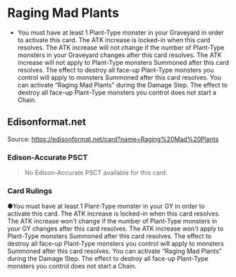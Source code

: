 # Raging Mad Plants

*   You must have at least 1 Plant-Type monster in your Graveyard in order to activate this card. The ATK increase is locked-in when this card resolves. The ATK increase will not change if the number of Plant-Type monsters in your Graveyard changes after this card resolves. The ATK increase will not apply to Plant-Type monsters Summoned after this card resolves. The effect to destroy all face-up Plant-Type monsters you control will apply to monsters Summoned after this card resolves. You can activate “Raging Mad Plants” during the Damage Step. The effect to destroy all face-up Plant-Type monsters you control does not start a Chain.

## Edisonformat.net

Source: https://edisonformat.net/card?name=Raging%20Mad%20Plants

### Edison-Accurate PSCT

> No Edison-Accurate PSCT available for this card.

### Card Rulings

●You must have at least 1 Plant-Type monster in your GY in order to activate this card. The ATK increase is locked-in when this card resolves. The ATK increase won't change if the number of Plant-Type monsters in your GY changes after this card resolves. The ATK increase won't apply to Plant-Type monsters Summoned after this card resolves. The effect to destroy all face-up Plant-Type monsters you control will apply to monsters Summoned after this card resolves. You can activate “Raging Mad Plants” during the Damage Step. The effect to destroy all face-up Plant-Type monsters you control does not start a Chain.
            